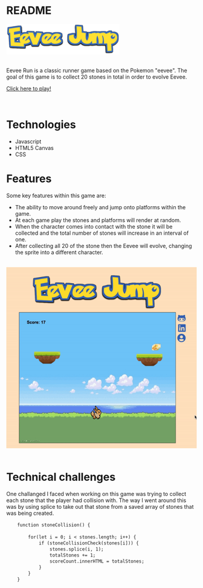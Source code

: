 # README

<img src="src/images/Eevee-Jump.png" width= 300px height=80px/>
<br/>
<br/>


Eevee Run is a classic runner game based on the Pokemon "eevee". The goal of this game is to collect 20 stones in total in order to evolve Eevee. 

[Click here to play!](https://tnizam.github.io/Eevee-Jump/)

<br/>

# Technologies 
- Javascript
- HTML5 Canvas
- CSS


# Features

Some key features within this game are:
* The ability to move around freely and jump onto platforms within the game.
* At each game play the stones and platforms will render at random.
* When the character comes into contact with the stone it will be collected and the total number of stones will increase in an interval of one.
* After collecting all 20 of the stone then the Eevee will evolve, changing the sprite into a different character.

<br/>
<img src="src/images/play.gif" />
<br/>
<br/>

# Technical challenges 

One challanged I faced when working on this game was trying to collect each stone that the player had collision with. The way I went around this was by using splice to take out that stone from a saved array of stones that was being created.

```
    function stoneCollision() {
        
        for(let i = 0; i < stones.length; i++) {
            if (stoneCollisionCheck(stones[i])) {
                stones.splice(i, 1);
                totalStones += 1;
                scoreCount.innerHTML = totalStones;
            }
        }
    }
```




